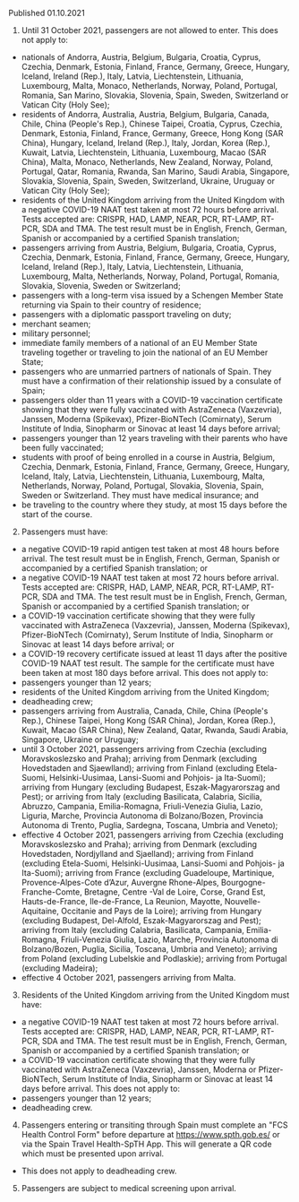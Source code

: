 Published 01.10.2021
1. Until 31 October 2021, passengers are not allowed to enter.
This does not apply to:
- nationals of Andorra, Austria, Belgium, Bulgaria, Croatia, Cyprus, Czechia, Denmark, Estonia, Finland, France, Germany, Greece, Hungary, Iceland, Ireland (Rep.), Italy, Latvia, Liechtenstein, Lithuania, Luxembourg, Malta, Monaco, Netherlands, Norway, Poland, Portugal, Romania, San Marino, Slovakia, Slovenia, Spain, Sweden, Switzerland or Vatican City (Holy See);
- residents of Andorra, Australia, Austria, Belgium, Bulgaria, Canada, Chile, China (People's Rep.), Chinese Taipei, Croatia, Cyprus, Czechia, Denmark, Estonia, Finland, France, Germany, Greece, Hong Kong (SAR China), Hungary, Iceland, Ireland (Rep.), Italy, Jordan, Korea (Rep.), Kuwait, Latvia, Liechtenstein, Lithuania, Luxembourg, Macao (SAR China), Malta, Monaco, Netherlands, New Zealand, Norway, Poland, Portugal, Qatar, Romania, Rwanda, San Marino, Saudi Arabia, Singapore, Slovakia, Slovenia, Spain, Sweden, Switzerland, Ukraine, Uruguay or Vatican City (Holy See);
- residents of the United Kingdom arriving from the United Kingdom with a negative COVID-19 NAAT test taken at most 72 hours before arrival. Tests accepted are: CRISPR, HAD, LAMP, NEAR, PCR, RT-LAMP, RT-PCR, SDA and TMA. The test result must be in English, French, German, Spanish or accompanied by a certified Spanish translation;
- passengers arriving from Austria, Belgium, Bulgaria, Croatia, Cyprus, Czechia, Denmark, Estonia, Finland, France, Germany, Greece, Hungary, Iceland, Ireland (Rep.), Italy, Latvia, Liechtenstein, Lithuania, Luxembourg, Malta, Netherlands, Norway, Poland, Portugal, Romania, Slovakia, Slovenia, Sweden or Switzerland;
- passengers with a long-term visa issued by a Schengen Member State returning via Spain to their country of residence;
- passengers with a diplomatic passport traveling on duty;
- merchant seamen;
- military personnel;
- immediate family members of a national of an EU Member State traveling together or traveling to join the national of an EU Member State;
- passengers who are unmarried partners of nationals of Spain. They must have a confirmation of their relationship issued by a consulate of Spain;
- passengers older than 11 years with a COVID-19 vaccination certificate showing that they were fully vaccinated with AstraZeneca (Vaxzevria), Janssen, Moderna (Spikevax), Pfizer-BioNTech (Comirnaty), Serum Institute of India, Sinopharm or Sinovac at least 14 days before arrival;
- passengers younger than 12 years traveling with their parents who have been fully vaccinated;
- students with proof of being enrolled in a course in Austria, Belgium, Czechia, Denmark, Estonia, Finland, France, Germany, Greece, Hungary, Iceland, Italy, Latvia, Liechtenstein, Lithuania, Luxembourg, Malta, Netherlands, Norway, Poland, Portugal, Slovakia, Slovenia, Spain, Sweden or Switzerland. They must have medical insurance; and
- be traveling to the country where they study, at most 15 days before the start of the course.
2. Passengers must have:
- a negative COVID-19 rapid antigen test taken at most 48 hours before arrival. The test result must be in English, French, German, Spanish or accompanied by a certified Spanish translation; or
- a negative COVID-19 NAAT test taken at most 72 hours before arrival. Tests accepted are: CRISPR, HAD, LAMP, NEAR, PCR, RT-LAMP, RT-PCR, SDA and TMA. The test result must be in English, French, German, Spanish or accompanied by a certified Spanish translation; or
- a COVID-19 vaccination certificate showing that they were fully vaccinated with AstraZeneca (Vaxzevria), Janssen, Moderna (Spikevax), Pfizer-BioNTech (Comirnaty), Serum Institute of India, Sinopharm or Sinovac at least 14 days before arrival; or
- a COVID-19 recovery certificate issued at least 11 days after the positive COVID-19 NAAT test result. The sample for the certificate must have been taken at most 180 days before arrival.
This does not apply to:
- passengers younger than 12 years;
- residents of the United Kingdom arriving from the United Kingdom;
- deadheading crew;
- passengers arriving from Australia, Canada, Chile, China (People's Rep.), Chinese Taipei, Hong Kong (SAR China), Jordan, Korea (Rep.), Kuwait, Macao (SAR China), New Zealand, Qatar, Rwanda, Saudi Arabia, Singapore, Ukraine or Uruguay;
- until 3 October 2021, passengers arriving from Czechia (excluding Moravskoslezsko and Praha); arriving from Denmark (excluding Hovedstaden and Sjaewlland); arriving from Finland (excluding Etela-Suomi, Helsinki-Uusimaa, Lansi-Suomi and Pohjois- ja Ita-Suomi); arriving from Hungary (excluding Budapest, Eszak-Magyarorszag and Pest); or arriving from Italy (excluding Basilicata, Calabria, Sicilia, Abruzzo, Campania, Emilia-Romagna, Friuli-Venezia Giulia, Lazio, Liguria, Marche, Provincia Autonoma di Bolzano/Bozen, Provincia Autonoma di Trento, Puglia, Sardegna, Toscana, Umbria and Veneto);
- effective 4 October 2021, passengers arriving from Czechia (excluding Moravskoslezsko and Praha); arriving from Denmark (excluding Hovedstaden, Nordjylland and Sjaelland); arriving from Finland (excluding Etela-Suomi, Helsinki-Uusimaa, Lansi-Suomi and Pohjois- ja Ita-Suomi); arriving from France (excluding Guadeloupe, Martinique, Provence-Alpes-Cote d’Azur, Auvergne Rhone-Alpes, Bourgogne-Franche-Comte, Bretagne, Centre -Val de Loire, Corse, Grand Est, Hauts-de-France, Ile-de-France, La Reunion, Mayotte, Nouvelle-Aquitaine, Occitanie and Pays de la Loire); arriving from Hungary (excluding Budapest, Del-Alfold, Eszak-Magyarorszag and Pest); arriving from Italy (excluding Calabria, Basilicata, Campania, Emilia-Romagna, Friuli-Venezia Giulia, Lazio, Marche, Provincia Autonoma di Bolzano/Bozen, Puglia, Sicilia, Toscana, Umbria and Veneto); arriving from Poland (excluding Lubelskie and Podlaskie); arriving from Portugal (excluding Madeira);
- effective 4 October 2021, passengers arriving from Malta.
3. Residents of the United Kingdom arriving from the United Kingdom must have:
- a negative COVID-19 NAAT test taken at most 72 hours before arrival. Tests accepted are: CRISPR, HAD, LAMP, NEAR, PCR, RT-LAMP, RT-PCR, SDA and TMA. The test result must be in English, French, German, Spanish or accompanied by a certified Spanish translation; or
- a COVID-19 vaccination certificate showing that they were fully vaccinated with AstraZeneca (Vaxzevria), Janssen, Moderna or Pfizer-BioNTech, Serum Institute of India, Sinopharm or Sinovac at least 14 days before arrival.
This does not apply to:
- passengers younger than 12 years;
- deadheading crew.
4. Passengers entering or transiting through Spain must complete an "FCS Health Control Form" before departure at <a href="https://www.spth.gob.es/">https://www.spth.gob.es/</a> or via the Spain Travel Health-SpTH App. This will generate a QR code which must be presented upon arrival.
- This does not apply to deadheading crew.
5. Passengers are subject to medical screening upon arrival.